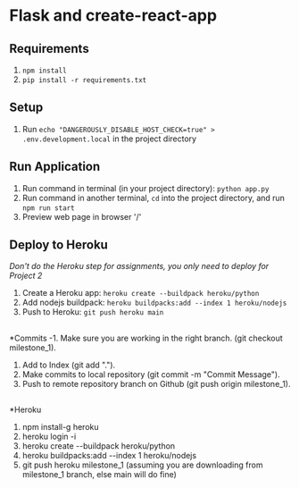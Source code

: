 # Flask and create-react-app

## Requirements
1. `npm install`
2. `pip install -r requirements.txt`

## Setup
1. Run `echo "DANGEROUSLY_DISABLE_HOST_CHECK=true" > .env.development.local` in the project directory

## Run Application
1. Run command in terminal (in your project directory): `python app.py`
2. Run command in another terminal, `cd` into the project directory, and run `npm run start`
3. Preview web page in browser '/'

## Deploy to Heroku
*Don't do the Heroku step for assignments, you only need to deploy for Project 2*
1. Create a Heroku app: `heroku create --buildpack heroku/python`
2. Add nodejs buildpack: `heroku buildpacks:add --index 1 heroku/nodejs`
3. Push to Heroku: `git push heroku main`

##
*Commits
-1. Make sure you are working in the right branch. (git checkout milestone_1).
1. Add to Index (git add ".").
2. Make commits to local repository (git commit -m "Commit Message").
3. Push to remote repository branch on Github (git push origin milestone_1).


##
*Heroku
1. npm install-g heroku
2. heroku login -i
2. heroku create --buildpack heroku/python
3. heroku buildpacks:add --index 1 heroku/nodejs
4. git push heroku milestone\_1 (assuming you are downloading from milestone\_1 branch, else main will do fine)